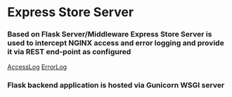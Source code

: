 # Express Store Server

### Based on Flask Server/Middleware Express Store Server is used to intercept NGINX access and error logging and provide it via REST end-point as configured 
[AccessLog](http://ec2-35-165-134-117.us-west-2.compute.amazonaws.com:1337/accessLog)
[ErrorLog](http://ec2-35-165-134-117.us-west-2.compute.amazonaws.com:1337/errorLog)


### Flask backend application is hosted via Gunicorn WSGI server
